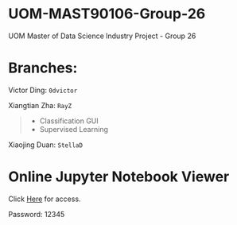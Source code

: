 # UOM-MAST90106-Group-26
UOM Master of Data Science Industry Project - Group 26

# Branches:
Victor Ding: `0dvictor`

Xiangtian Zha: `RayZ`

> * Classification GUI
> * Supervised Learning

Xiaojing Duan: `StellaD`

# Online Jupyter Notebook Viewer
Click [Here](http://54.79.169.235:50000/tree/work/HTML) for access.

Password: 12345
